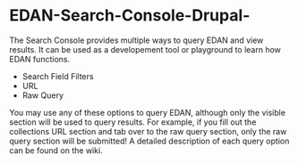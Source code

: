 # EDAN-Search-Console-Drupal-

The Search Console provides multiple ways to query EDAN and view results. It can be used as a developement tool or playground to learn how EDAN functions.
 
* Search Field Filters
* URL
* Raw Query
 
You may use any of these options to query EDAN, although only the visible section will be used to query results.
For example, if you fill out the collections URL section and tab over to the raw query section, only the raw query section will be submitted!
A detailed description of each query option can be found on the wiki.
